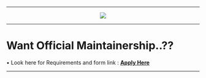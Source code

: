 -----------------------------------------------------------------------------

<p align="center">
 <img src="https://github.com/Rebellion-OS/Rebellion_Xtras../blob/ten/Maintainers/Rebellion.png" > 
</p>

-----------------------------------------------------------------------------

Want Official Maintainership..??
=================================

• Look here for Requirements and form link : [**Apply Here**](https://docs.google.com/forms/d/1u3sqtf-KkL8xs--IGTvr0YLY5TRjRSsKRL5p1FfmVZY)

----------------------------------------------------------------------------

